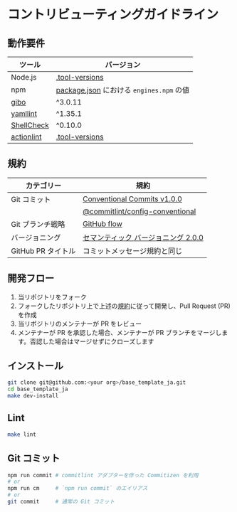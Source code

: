 # コントリビューティングガイドライン

## 動作要件

|                           ツール                            |                                                  バージョン                                                   |
| ----------------------------------------------------------- | ------------------------------------------------------------------------------------------------------------- |
| Node.js                                                     | [.tool-versions](https://github.com/haru52/base_template_ja/blob/main/.tool-versions)                         |
| npm                                                         | [package.json](https://github.com/haru52/base_template_ja/blob/main/package.json) における `engines.npm` の値 |
| [gibo](https://github.com/simonwhitaker/gibo#readme)        | ^3.0.11                                                                                                       |
| [yamllint](https://yamllint.readthedocs.io/)                | ^1.35.1                                                                                                       |
| [ShellCheck](https://github.com/koalaman/shellcheck#readme) | ^0.10.0                                                                                                       |
| [actionlint](https://github.com/rhysd/actionlint#readme)    | [.tool-versions](https://github.com/haru52/base_template_ja/blob/main/.tool-versions)                         |

## 規約

|     カテゴリー     |                                                                    規約                                                                    |
| ------------------ | ------------------------------------------------------------------------------------------------------------------------------------------ |
| Git コミット       | [Conventional Commits v1.0.0](https://www.conventionalcommits.org/ja/v1.0.0/)                                                              |
|                    | [@commitlint/config-conventional](https://github.com/conventional-changelog/commitlint/tree/master/@commitlint/config-conventional#readme) |
| Git ブランチ戦略   | [GitHub flow](https://docs.github.com/ja/get-started/quickstart/github-flow)                                                               |
| バージョニング     | [セマンティック バージョニング 2.0.0](https://semver.org/lang/ja/spec/v2.0.0.html)                                                         |
| GitHub PR タイトル | コミットメッセージ規約と同じ                                                                                                               |

## 開発フロー

<!-- textlint-disable prh -->
1. 当リポジトリをフォーク
2. フォークしたリポジトリ上で上述の[規約](#規約)に従って開発し、Pull Request (PR) を作成
3. 当リポジトリのメンテナーが PR をレビュー
4. メンテナーが PR を承認した場合、メンテナーが PR ブランチをマージします。否認した場合はマージせずにクローズします
<!-- textlint-enable prh -->

## インストール

```sh
git clone git@github.com:<your org>/base_template_ja.git
cd base_template_ja
make dev-install
```

## Lint

```sh
make lint
```

## Git コミット

```sh
npm run commit # commitlint アダプターを伴った Commitizen を利用
# or
npm run cm     # `npm run commit` のエイリアス
# or
git commit     # 通常の Git コミット
```
